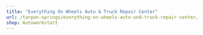 ```yaml
---
title: "Everything On Wheels Auto & Truck Repair Center"
url: /tarpon-springs/everything-on-wheels-auto-und-truck-repair-center/
shop: Autowerkstatt
---
```

